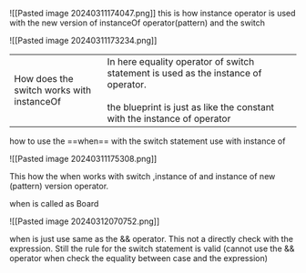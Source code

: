 ![[Pasted image 20240311174047.png]]
this is how instance operator is used with the new version of instanceOf operator(pattern) and the switch

![[Pasted image 20240311173234.png]]

|                                               |                                                                                                                                                                    |
| --------------------------------------------- | ------------------------------------------------------------------------------------------------------------------------------------------------------------------ |
| How does the <br>switch works with instanceOf | In here equality operator of switch statement is used as the instance of operator.<br><br>the blueprint is just as like the constant with the instance of operator |
how to use the ==when== with the switch statement use with instance of


![[Pasted image 20240311175308.png]]
 
 This how the when works with switch ,instance of and instance of new (pattern) version operator.
 
 when is called as Board
 
 ![[Pasted image 20240312070752.png]]
 
 when is just use same as the && operator.
 This not a directly check with the expression. Still the rule for the switch statement is valid (cannot use the && operator when check the equality between case and the expression)